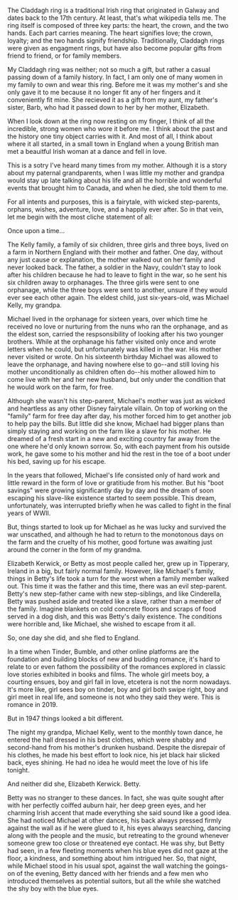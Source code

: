 The Claddagh ring is a traditional Irish ring that originated in Galway and dates back to the 17th century. At least, that's what wikipedia tells me. The ring itself is composed of three key parts: the heart, the crown, and the two hands. Each part carries meaning. The heart signifies love; the crown, loyalty; and the two hands signify friendship. Traditionally, Claddagh rings were given as engagment rings, but have also become popular gifts from friend to friend, or for family members. 

My Claddagh ring was neither; not so much a gift, but rather a casual passing down of a family history. In fact, I am only one of many women in my family to own and wear this ring. Before me it was my mother's and she only gave it to me because it no longer fit any of her fingers and it conveniently fit mine. She recieved it as a gift from my aunt, my father's sister, Barb, who had it passed down to her by her mother, Elizabeth. 

When I look down at the ring now resting on my finger, I think of all the incredible, strong women who wore it before me. I think about the past and the history one tiny object carries with it. And most of all, I think about where it all started, in a small town in England when a young British man met a beauitful Irish woman at a dance and fell in love. 

This is a sotry I've heard many times from my mother. Although it is a story about my paternal grandparents, when I was little my mother and grandpa would stay up late talking about his life and all the horrible and wonderful events that brought him to Canada, and when he died, she told them to me. 

For all intents and purposes, this is a fairytale, with wicked step-parents, orphans, wishes, adventure, love, and a happily ever after. So in that vein, let me begin with the most cliche statement of all:

Once upon a time...

The Kelly family, a family of six children, three girls and three boys, lived on a farm in Northern England with their mother and father. One day, without any just cause or explanation, the mother walked out on her family and never looked back. The father, a soldier in the Navy, couldn't stay to look after his children because he had to leave to fight in the war, so he sent his six children away to orphanages. The three girls were sent to one orphanage, while the three boys were sent to another, unsure if they would ever see each other again. The eldest child, just six-years-old, was Michael Kelly, my grandpa. 

Michael lived in the orphanage for sixteen years, over which time he received no love or nurturing from the nuns who ran the orphanage, and as the eldest son, carried the respsonsibility of looking after his two younger brothers. While at the orphanage his father visited only once and wrote letters when he could, but unfortunately was killed in the war. His mother never visited or wrote. On his sixteenth birthday Michael was allowed to leave the orphanage, and having nowhere else to go--and still loving his mother unconditionally as children often do--his mother allowed him to come live with her and her new husband, but only under the condition that he would work on the farm, for free. 

Although she wasn't his step-parent, Michael's mother was just as wicked and heartless as any other Disney fairytale villain. On top of working on the "family" farm for free day after day, his mother forced him to get another job to help pay the bills. But little did she know, Michael had bigger plans than simply staying and working on the farm like a slave for his mother. He dreamed of a fresh start in a new and exciting country far away from the one where he'd only known sorrow. So, with each payment from his outside work, he gave some to his mother and hid the rest in the toe of a boot under his bed, saving up for his escape. 

In the years that followed, Michael's life consisted only of hard work and little reward in the form of love or gratitiude from his mother. But his "boot savings" were growing significantly day by day and the dream of soon escaping his slave-like existence started to seem possible. This dream, unfortunately, was interrupted briefly when he was called to fight in the final years of WWII. 

But, things started to look up for Michael as he was lucky and survived the war unscathed, and although he had to return to the monotonous days on the farm and the cruelty of his mother, good fortune was awaiting just around the corner in the form of my grandma. 

Elizabeth Kerwick, or Betty as most people called her, grew up in Tipperary, Ireland in a big, but fairly normal family. However, like Michael's family, things in Betty's life took a turn for the worst when a family member walked out. This time it was the father and this time, there was an evil step-parent. Betty's new step-father came with new step-siblings, and like Cinderella, Betty was pushed aside and treated like a slave, rather than a member of the family. Imagine blankets on cold concrete floors and scraps of food served in a dog dish, and this was Betty's daily existence. The conditions were horrible and, like Michael, she wished to escape from it all. 

So, one day she did, and she fled to England. 

In a time when Tinder, Bumble, and other online platforms are the foundation and building blocks of new and budding romance, it's hard to relate to or even fathom the possibility of the romances explored in classic love stories exhibited in books and films. The whole girl meets boy, a courting ensues, boy and girl fall in love, etcetera is not the norm nowadays. It's more like, girl sees boy on tinder, boy and girl both swipe right, boy and girl meet in real life, and someone is not who they said they were. This is romance in 2019. 

But in 1947 things looked a bit different. 

The night my grandpa, Michael Kelly, went to the monthly town dance, he entered the hall dressed in his best clothes, which were shabby and second-hand from his mother's drunken husband. Despite the disrepair of his clothes, he made his best effort to look nice, his jet black hair slicked back, eyes shining. He had no idea he would meet the love of his life tonight. 

And neither did she, Elizabeth Kerwick. Betty.

Betty was no stranger to these dances. In fact, she was quite sought after with her perfectly coiffed auburn hair, her deep green eyes, and her charming Irish accent that made everything she said sound like a good idea. She had noticed Michael at other dances, his back always pressed firmly against the wall as if he were glued to it, his eyes always searching, dancing along with the people and the music, but retreating to the ground whenever someone grew too close or threatened eye contact. He was shy, but Betty had seen, in a few fleeting moments when his blue eyes did not gaze at the floor, a kindness, and something about him intrigued her. So, that night, while Michael stood in his usual spot, against the wall watching the goings-on of the evening, Betty danced with her friends and a few men who introduced themselves as potential suitors, but all the while she watched the shy boy with the blue eyes. 




